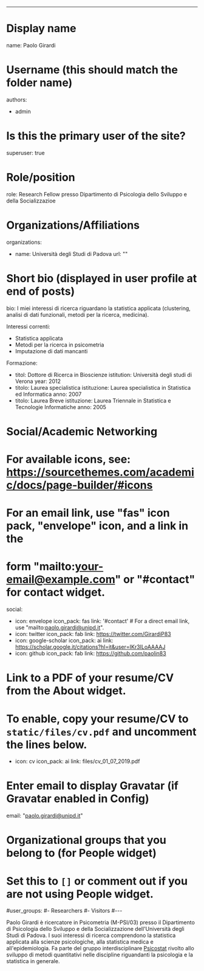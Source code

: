 ---
# Display name
name: Paolo Girardi

# Username (this should match the folder name)
authors:
- admin

# Is this the primary user of the site?
superuser: true

# Role/position
role: Research Fellow presso Dipartimento di Psicologia dello Sviluppo e della Socializzazioe

# Organizations/Affiliations
organizations:
- name: Università degli Studi di Padova
  url: ""

# Short bio (displayed in user profile at end of posts)
bio: I miei interessi di ricerca riguardano la statistica applicata (clustering, analisi di dati funzionali, metodi per la ricerca, medicina).

Interessi correnti:
- Statistica applicata
- Metodi per la ricerca in psicometria
- Imputazione di dati mancanti

Formazione:
  - titol: Dottore di Ricerca in Bioscienze
    istitution: Università degli studi di Verona
    year: 2012
  - titolo: Laurea specialistica
    istituzione:  Laurea specialistica in Statistica ed Informatica
    anno: 2007
  - titolo: Laurea Breve
    istituzione: Laurea Triennale in Statistica e Tecnologie Informatiche
    anno: 2005

# Social/Academic Networking
# For available icons, see: https://sourcethemes.com/academic/docs/page-builder/#icons
#   For an email link, use "fas" icon pack, "envelope" icon, and a link in the
#   form "mailto:your-email@example.com" or "#contact" for contact widget.
social:
- icon: envelope
  icon_pack: fas
  link: '#contact'  # For a direct email link, use "mailto:paolo.girardi@unipd.it".
- icon: twitter
  icon_pack: fab
  link: https://twitter.com/GirardiP83
- icon: google-scholar
  icon_pack: ai
  link: https://scholar.google.it/citations?hl=it&user=IKr3ILoAAAAJ
- icon: github
  icon_pack: fab
  link: https://github.com/paolin83
# Link to a PDF of your resume/CV from the About widget.
# To enable, copy your resume/CV to `static/files/cv.pdf` and uncomment the lines below.
 - icon: cv
   icon_pack: ai
   link: files/cv_01_07_2019.pdf

# Enter email to display Gravatar (if Gravatar enabled in Config)
email: "paolo.girardi@unipd.it"

# Organizational groups that you belong to (for People widget)
#   Set this to `[]` or comment out if you are not using People widget.
#user_groups: 
#- Researchers
#- Visitors
#---

Paolo Girardi è ricercatore in Psicometria (M-PSI/03) presso il Dipartimento di Psicologia dello Sviluppo e della Socializzazione dell'Università degli Studi di Padova. I suoi interessi di ricerca comprendono la statistica applicata alla scienze psicologiche, alla statistica medica e all'epidemiologia. Fa parte del gruppo interdisciplinare <a href="http://ip146179.psy.unipd.it/psicostat/web/index.html">Psicostat</a> rivolto allo sviluppo di metodi quantitativi nelle discipline riguandanti la psicologia e la statistica in generale.


